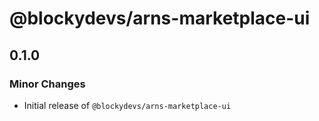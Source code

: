 # @blockydevs/arns-marketplace-ui

## 0.1.0

### Minor Changes

-   Initial release of `@blockydevs/arns-marketplace-ui`
